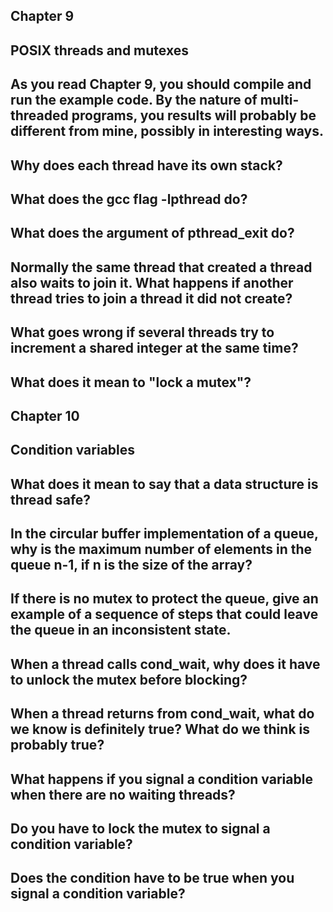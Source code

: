 ## Chapter 9

## POSIX threads and mutexes

## As you read Chapter 9, you should compile and run the example code. By the nature of multi-threaded programs, you results will probably be different from mine, possibly in interesting ways.

## Why does each thread have its own stack?

## What does the gcc flag -lpthread do?

## What does the argument of pthread_exit do?

## Normally the same thread that created a thread also waits to join it. What happens if another thread tries to join a thread it did not create?

## What goes wrong if several threads try to increment a shared integer at the same time?

## What does it mean to "lock a mutex"?

## Chapter 10

## Condition variables

## What does it mean to say that a data structure is thread safe?

## In the circular buffer implementation of a queue, why is the maximum number of elements in the queue n-1, if n is the size of the array?

## If there is no mutex to protect the queue, give an example of a sequence of steps that could leave the queue in an inconsistent state.

## When a thread calls cond_wait, why does it have to unlock the mutex before blocking?

## When a thread returns from cond_wait, what do we know is definitely true? What do we think is probably true?

## What happens if you signal a condition variable when there are no waiting threads?

## Do you have to lock the mutex to signal a condition variable?

## Does the condition have to be true when you signal a condition variable?

